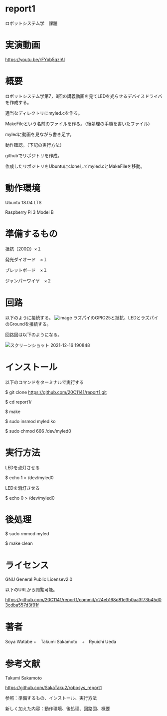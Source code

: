 # report1
ロボットシステム学　課題

# 実演動画

https://youtu.be/rFYxb5qziAI

# 概要
ロボットシステム学第7，8回の講義動画を見てLEDを光らせるデバイスドライバを作成する。

適当なディレクトリにmyled.cを作る。

MakeFileという名前のファイルを作る。（後処理の手順を書いたファイル）

myledに動画を見ながら書き足す。

動作確認。（下記の実行方法）

githubでリポジトリを作成。

作成したリポジトリをUbuntuにcloneしてmyled.cとMakeFileを移動。

# 動作環境
Ubuntu 18.04 LTS

Raspberry Pi 3 Model B

# 準備するもの
抵抗（200Ω）×１

発光ダイオード　×１

ブレットボード　×１

ジャンパーワイヤ　×２

# 回路
以下のように接続する。
![image](https://user-images.githubusercontent.com/67887230/146323253-d0888f15-a497-4c7d-9b49-b461fd9e7498.png)
ラズパイのGPIO25と抵抗、LEDとラズパイのGroundを接続する。

回路図は以下のようになる。

![スクリーンショット 2021-12-16 190848](https://user-images.githubusercontent.com/67887230/146351771-d644fe15-d6be-4559-a69b-0cdc157f06d8.png)



# インストール
以下のコマンドをターミナルで実行する

$ git clone https://github.com/20C1141/report1.git

$ cd report1/

$ make

$ sudo insmod myled.ko

$ sudo chmod 666 /dev/myled0

# 実行方法
LEDを点灯させる

$ echo 1 > /dev/myled0

LEDを消灯させる

$ echo 0 > /dev/myled0

# 後処理

$ sudo rmmod myled

$ make clean

# ライセンス
GNU General Public Licensev2.0

以下のURLから閲覧可能。

https://github.com/20C1141/report1/commit/c24eb168d81e3b0aa3f73b45d03cdba557d3f91f

# 著者
Soya Watabe +　Takumi Sakamoto　+　Ryuichi Ueda

# 参考文献
Takumi Sakamoto

https://github.com/SakaTaku2/robosys_report1

参照：準備するもの、インストール、実行方法

新しく加えた内容：動作環境、後処理、回路図、概要
